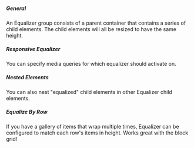 ##### General

An Equalizer group consists of a parent container that contains a series of child elements. The child elements will all be resized to have the same height.

##### Responsive Equalizer

You can specify media queries for which equalizer should activate on. 

##### Nested Elements

You can also nest "equalized" child elements in other Equalizer child elements. 

##### Equalize By Row

If you have a gallery of items that wrap multiple times, Equalizer can be configured to match each row's items in height. Works great with the block grid!
